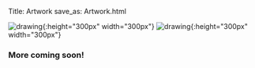 Title: Artwork
save_as: Artwork.html

![drawing]({filename}/images/drawing1.jpg){:height="300px" width="300px"}
![drawing]({filename}/images/drawing2.jpg){:height="300px" width="300px"}


### More coming soon!
